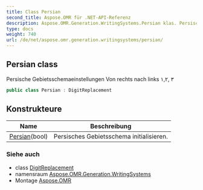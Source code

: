 ```yaml
---
title: Class Persian
second_title: Aspose.OMR für .NET-API-Referenz
description: Aspose.OMR.Generation.WritingSystems.Persian klas. Persische Gebietsschemaeinstellungen Von rechts nach links ١۲ ۳
type: docs
weight: 740
url: /de/net/aspose.omr.generation.writingsystems/persian/
---
```

## Persian class

Persische Gebietsschemaeinstellungen Von rechts nach links ١,۲, ۳

```csharp
public class Persian : DigitReplacement
```

## Konstrukteure

| Name | Beschreibung |
| --- | --- |
| [Persian](persian/)(bool) | Persisches Gebietsschema initialisieren. |

### Siehe auch

* class [DigitReplacement](../digitreplacement/)
* namensraum [Aspose.OMR.Generation.WritingSystems](../../aspose.omr.generation.writingsystems/)
* Montage [Aspose.OMR](../../)


